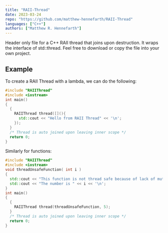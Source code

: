 ```yaml
---
title: "RAII-Thread"
date: 2023-03-24
repo: "https://github.com/matthew-hennefarth/RAII-Thread"
languages: ["C++"]
authors: ["Matthew R. Hennefarth"]
---
```


Header only file for a C++ RAII thread that joins upon destruction. 
It wraps the interface of std::thread.
Feel free to download or copy the file into your own project.

## Example
To create a RAII Thread with a lambda, we can do the following:
```cpp
#include "RAIIThread"
#include <iostream>
int main()
{
  {
    RAIIThread thread([](){
      std::cout << "Hello from RAII Thread" << '\n';
    });
  }
  /* Thread is auto joined upon leaving inner scope */
  return 0;
}
```

Similarly for functions:
```cpp
#include "RAIIThread"
#include <iostream>
void threadUnsafeFunction( int i )
{
  std::cout << "This function is not thread safe because of lack of mutex" << '\n';
  std::cout << "The number is " << i << '\n';
}
int main()
{
  {
    RAIIThread thread(threadUnsafeFunction, 5);
  }
  /* Thread is auto joined upon leaving inner scope */
  return 0;
}
```